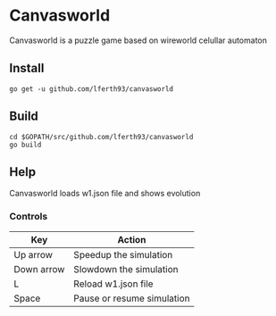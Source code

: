 # Canvasworld
Canvasworld is a puzzle game based on wireworld celullar automaton

## Install
````
go get -u github.com/lferth93/canvasworld
````

## Build
````
cd $GOPATH/src/github.com/lferth93/canvasworld
go build 
````

## Help
Canvasworld loads w1.json file and shows evolution
### Controls
Key | Action
--- | ------
Up arrow | Speedup the simulation
Down arrow | Slowdown the simulation
L | Reload w1.json file
Space | Pause or resume simulation